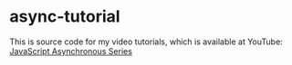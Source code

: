 # async-tutorial

This is source code for my video tutorials, which is available at YouTube:
[JavaScript Asynchronous Series](https://www.youtube.com/playlist?list=PLkqwj9vc20pX36wThr2A6DZx4MVcJvnhe "YouTube Playlist")
